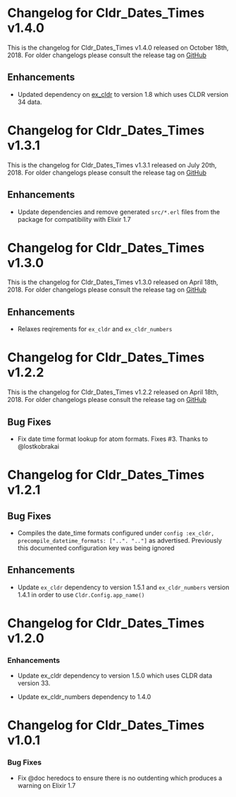 # Changelog for Cldr_Dates_Times v1.4.0

This is the changelog for Cldr_Dates_Times v1.4.0 released on October 18th, 2018.  For older changelogs please consult the release tag on [GitHub](https://github.com/kipcole9/cldr_dates_times/tags)

## Enhancements

* Updated dependency on [ex_cldr](https://hex.pm/packages/ex_cldr) to version 1.8 which uses CLDR version 34 data.

# Changelog for Cldr_Dates_Times v1.3.1

This is the changelog for Cldr_Dates_Times v1.3.1 released on July 20th, 2018.  For older changelogs please consult the release tag on [GitHub](https://github.com/kipcole9/cldr_dates_times/tags)

## Enhancements

* Update dependencies and remove generated `src/*.erl` files from the package for compatibility with Elixir 1.7

# Changelog for Cldr_Dates_Times v1.3.0

This is the changelog for Cldr_Dates_Times v1.3.0 released on April 18th, 2018.  For older changelogs please consult the release tag on [GitHub](https://github.com/kipcole9/cldr_dates_times/tags)

## Enhancements

* Relaxes reqirements for `ex_cldr` and `ex_cldr_numbers`

# Changelog for Cldr_Dates_Times v1.2.2

This is the changelog for Cldr_Dates_Times v1.2.2 released on April 18th, 2018.  For older changelogs please consult the release tag on [GitHub](https://github.com/kipcole9/cldr_dates_times/tags)

## Bug Fixes

* Fix date time format lookup for atom formats.  Fixes #3. Thanks to @lostkobrakai

# Changelog for Cldr_Dates_Times v1.2.1

## Bug Fixes

* Compiles the date_time formats configured under `config :ex_cldr, precompile_datetime_formats: ["..". ".."]` as advertised.  Previously this documented configuration key was being ignored

## Enhancements

* Update `ex_cldr` dependency to version 1.5.1 and `ex_cldr_numbers` version 1.4.1 in order to use `Cldr.Config.app_name()`

# Changelog for Cldr_Dates_Times v1.2.0

### Enhancements

* Update ex_cldr dependency to version 1.5.0 which uses CLDR data version 33.

* Update ex_cldr_numbers dependency to 1.4.0

# Changelog for Cldr_Dates_Times v1.0.1

### Bug Fixes

* Fix @doc heredocs to ensure there is no outdenting which produces a warning on Elixir 1.7
